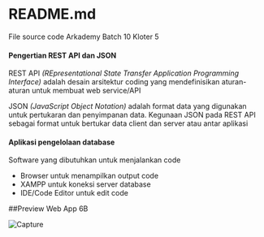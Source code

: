 # README.md

File source code Arkademy Batch 10 Kloter 5

#### Pengertian REST API dan JSON

REST API *(REpresentational State Transfer Application Programming Interface)* adalah desain arsitektur coding yang mendefinisikan aturan-aturan untuk membuat web service/API

JSON *(JavaScript Object Notation)* adalah format data yang digunakan untuk pertukaran dan penyimpanan data.
Kegunaan JSON pada REST API sebagai format untuk bertukar data client dan server atau antar aplikasi

#### Aplikasi pengelolaan database

Software yang dibutuhkan untuk menjalankan code
- Browser untuk menampilkan output code
- XAMPP untuk koneksi server database
- IDE/Code Editor untuk edit code

##Preview Web App 6B

![Capture](https://user-images.githubusercontent.com/50720858/58575346-098fab00-826c-11e9-8c69-577e6cd31c8c.PNG)

